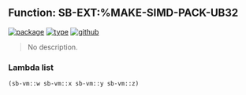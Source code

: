 ## Function: SB-EXT:%MAKE-SIMD-PACK-UB32
[![package](https://img.shields.io/badge/Package-SB--EXT-5f9ea0.svg?style=social&colorA=999999)](../) [![type](https://img.shields.io/badge/Type-Function-5f9ea0.svg?style=social&colorA=999999)](../#function) [![github](https://img.shields.io/badge/GitHub-View_the_source-5f9ea0.svg?style=social&colorA=999999&logo=github)](https://github.com/sbcl/sbcl/blob/master/src/compiler/x86-64/simd-pack.lisp/) 

> No description.

### Lambda list
```cl
(sb-vm::w sb-vm::x sb-vm::y sb-vm::z)
```
